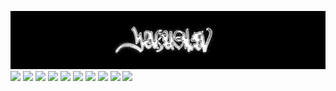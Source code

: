 ![Header](https://github.com/yakush3v/yakush3v/blob/main/assets/header.png)
<img src="https://img.shields.io/badge/'₊_˚✧-black?style=for-the-badge"/> <img src="https://img.shields.io/badge/1С_Предприятие-black?style=for-the-badge"/> <img src="https://img.shields.io/badge/HTML-black?style=for-the-badge&logo=html5&logoColor=white"/> <img src="https://img.shields.io/badge/CSS-black?style=for-the-badge&logo=css3&logoColor=white"/> <img src="https://img.shields.io/badge/git-black?style=for-the-badge&logo=git&logoColor=white"/> <img src="https://img.shields.io/badge/github-black?style=for-the-badge&logo=github&logoColor=white"/> <img src="https://img.shields.io/badge/python-black?style=for-the-badge&logo=python&logoColor=white"/> <img src="https://img.shields.io/badge/linux-black?style=for-the-badge&logo=linux&logoColor=white"/> <img src="https://img.shields.io/badge/!-black?style=for-the-badge"/> <img src="https://img.shields.io/badge/✧˚_₊'-black?style=for-the-badge"/>
